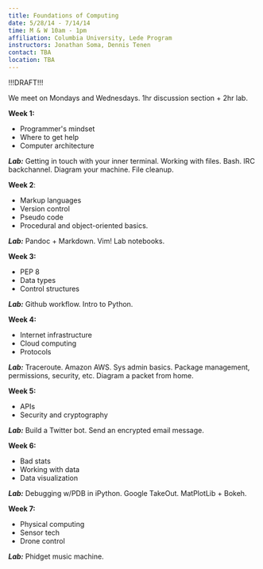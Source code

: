 ```yaml
---
title: Foundations of Computing 
date: 5/28/14 - 7/14/14
time: M & W 10am - 1pm 
affiliation: Columbia University, Lede Program
instructors: Jonathan Soma, Dennis Tenen
contact: TBA 
location: TBA 
---
```


!!!DRAFT!!!

We meet on Mondays and Wednesdays. 1hr discussion section + 2hr lab. 

**Week 1:**  
- Programmer's mindset
- Where to get help
- Computer architecture

***Lab:*** Getting in touch with your inner terminal. Working with files. Bash. IRC backchannel. Diagram your machine. File cleanup.

**Week 2**:
- Markup languages
- Version control
- Pseudo code
- Procedural and object-oriented basics.

***Lab:*** Pandoc + Markdown. Vim! Lab notebooks.

**Week 3:**
- PEP 8
- Data types
- Control structures

***Lab:*** Github workflow. Intro to Python.

**Week 4:**
- Internet infrastructure 
- Cloud computing
- Protocols

***Lab:*** Traceroute. Amazon AWS. Sys admin basics. Package management, permissions, security, etc. Diagram a packet from home.

**Week 5:**
- APIs
- Security and cryptography 

***Lab:*** Build a Twitter bot. Send an encrypted email message.

**Week 6:**
- Bad stats 
- Working with data
- Data visualization 

***Lab:*** Debugging w/PDB in iPython. Google TakeOut. MatPlotLib + Bokeh. 

**Week 7:**
- Physical computing
- Sensor tech
- Drone control

***Lab:*** Phidget music machine.
